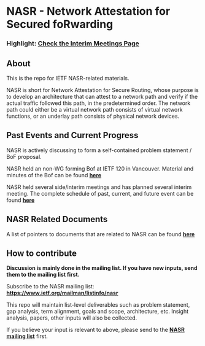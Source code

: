 # NASR - Network Attestation for Secured foRwarding 

### Highlight: [Check the Interim Meetings Page](https://github.com/ietf-nasr/NASR-Meetings)

## About

This is the repo for IETF NASR-related materials.

NASR is short for Network Attestation for Secure Routing, whose purpose is to develop an architecture that can attest to a network path and verify if the actual traffic followed this path, in the predetermined order. The network path could either be a virtual network path consists of virtual network functions, or an underlay path consists of physical network devices. 

## Past Events and Current Progress

NASR is actively discussing to form a self-contained problem statement / BoF proposal.

NASR held an non-WG forming Bof at IETF 120 in Vancouver. Material and minutes of the Bof can be found **[here](https://datatracker.ietf.org/meeting/120/session/nasr)**  

NASR held several side/interim meetings and has planned several interim meeting. The complete schedule of past, current, and future event can be found **[here](https://github.com/ietf-nasr/NASR-Meetings)**

## NASR Related Documents

A list of pointers to documents that are related to NASR can be found **[here](https://github.com/ietf-nasr/NASR-Related-Docs)** 

## How to contribute

**Discussion is mainly done in the mailing list. If you have new inputs, send them to the mailing list first.** 

Subscribe to the NASR mailing list: **https://www.ietf.org/mailman/listinfo/nasr**

This repo will maintain list-level deliverables such as problem statement, gap analysis, term alignment, goals and scope, architecture, etc. Insight analysis, papers, other inputs will also be collected. 

If you believe your input is relevant to above, please send to the **[NASR mailing list](mailto:nasr@ietf.org)** first. 
